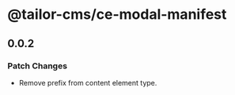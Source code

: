 # @tailor-cms/ce-modal-manifest

## 0.0.2

### Patch Changes

- Remove prefix from content element type.
